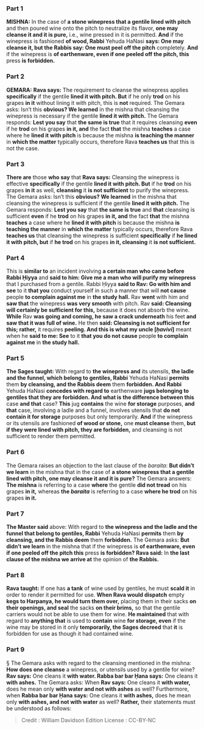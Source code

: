 
### Part 1
<strong>MISHNA:</strong> In the case of <b>a stone winepress that a gentile lined with pitch</b> and then poured wine onto the pitch to neutralize its flavor, <b>one may cleanse it and it is pure,</b> i.e., wine pressed in it is permitted. <b>And</b> if the winepress is fashioned <b>of wood, Rabbi</b> Yehuda HaNasi <b>says: One may cleanse it, but the Rabbis say: One must peel off the pitch</b> completely. <b>And</b> if the winepress is <b>of earthenware, even if one peeled off the pitch, this</b> press <b>is forbidden.</b>

### Part 2
<strong>GEMARA:</strong> <b>Rava says:</b> The requirement to cleanse the winepress applies <b>specifically</b> if the gentile <b>lined it with pitch. But</b> if he only <b>trod</b> on his grapes <b>in it</b> without lining it with pitch, this is <b>not</b> required. The Gemara asks: Isn’t this <b>obvious? We learned</b> in the mishna that cleansing the winepress is necessary if the gentile <b>lined it with pitch.</b> The Gemara responds: <b>Lest you say</b> that <b>the same is true</b> that it requires cleansing <b>even</b> if he <b>trod</b> on his grapes <b>in it, and</b> the fact <b>that</b> the mishna <b>teaches</b> a case where he <b>lined it with pitch</b> is because the mishna <b>is teaching the manner</b> in <b>which the matter</b> typically occurs, therefore Rava <b>teaches us</b> that this is not the case.

### Part 3
<b>There are</b> those <b>who say</b> that <b>Rava says:</b> Cleansing the winepress is effective <b>specifically</b> if the gentile <b>lined it with pitch. But</b> if he <b>trod</b> on his grapes <b>in it</b> as well, <b>cleansing</b> it <b>is not sufficient</b> to purify the winepress. The Gemara asks: Isn’t this <b>obvious? We learned</b> in the mishna that cleansing the winepress is sufficient if the gentile <b>lined it with pitch.</b> The Gemara responds: <b>Lest you say</b> that <b>the same is true</b> and <b>that</b> cleansing is sufficient <b>even</b> if he <b>trod</b> on his grapes <b>in it, and</b> the fact <b>that</b> the mishna <b>teaches</b> a case where he <b>lined it with pitch</b> is because the mishna <b>is teaching the manner</b> in <b>which the matter</b> typically occurs, therefore Rava <b>teaches us</b> that cleansing the winepress is sufficient <b>specifically</b> if <b>he lined it with pitch, but</b> if <b>he trod</b> on his grapes <b>in it, cleansing</b> it <b>is not sufficient.</b>

### Part 4
This is <b>similar to</b> an incident involving <b>a certain man who came before Rabbi Ḥiyya</b> and <b>said to him: Give me a man who will purify my winepress</b> that I purchased from a gentile. Rabbi Ḥiyya <b>said to Rav: Go with him and see</b> to it <b>that you</b> conduct yourself in such a manner that will <b>not cause</b> people <b>to complain against me</b> in <b>the study hall.</b> Rav <b>went</b> with him and <b>saw that</b> the winepress <b>was very smooth</b> with pitch. Rav <b>said: Cleansing will certainly be sufficient for this,</b> because it does not absorb the wine. <b>While</b> Rav <b>was going and coming, he saw a crack underneath</b> his feet <b>and saw that it was full of wine.</b> He then <b>said: Cleansing is not sufficient for this; rather,</b> it requires <b>peeling. And this is what my uncle [<i>ḥavivi</i>]</b> meant when he <b>said to me: See</b> to it <b>that you do not cause</b> people <b>to complain against me</b> in <b>the study hall.</b>

### Part 5
<b>The Sages taught:</b> With regard to <b>the winepress and</b> its utensils, <b>the ladle and the funnel, which belong to gentiles, Rabbi</b> Yehuda HaNasi <b>permits</b> them <b>by cleansing, and the Rabbis deem</b> them <b>forbidden. And Rabbi</b> Yehuda HaNasi <b>concedes with regard to</b> earthenware <b>jugs belonging to gentiles that they are forbidden. And what is the difference between this</b> case <b>and that</b> case? <b>This</b> jug <b>contains</b> the wine <b>for storage</b> purposes, <b>and that</b> case, involving a ladle and a funnel, involves utensils that <b>do not contain it for storage</b> purposes but only temporarily. <b>And</b> if the winepress or its utensils are fashioned <b>of wood or stone,</b> one <b>must cleanse</b> them, <b>but if they were lined with pitch, they are forbidden,</b> and cleansing is not sufficient to render them permitted.

### Part 6
The Gemara raises an objection to the last clause of the <i>baraita</i>: <b>But didn’t we learn</b> in the mishna that in the case of <b>a stone winepress that a gentile lined with pitch, one may cleanse it and it is pure?</b> The Gemara answers: <b>The mishna</b> is referring to a case <b>where</b> the gentile <b>did not tread</b> on his grapes <b>in it,</b> whereas <b>the <i>baraita</i></b> is referring to a case <b>where he trod</b> on his grapes <b>in it.</b>

### Part 7
<b>The Master said</b> above: With regard to <b>the winepress and the ladle and the funnel that belong to gentiles, Rabbi</b> Yehuda HaNasi <b>permits</b> them <b>by cleansing, and the Rabbis deem</b> them <b>forbidden.</b> The Gemara asks: <b>But didn’t we learn</b> in the mishna that if the winepress is <b>of earthenware, even if one peeled off the pitch this</b> press <b>is forbidden? Rava said:</b> In <b>the last clause of the mishna we arrive at</b> the opinion of <b>the Rabbis.</b>

### Part 8
<b>Rava taught:</b> If one has <b>a tank</b> of wine used by gentiles, he must <b>scald it</b> in order to render it permitted for use. <b>When Rava would dispatch</b> empty <b>kegs to Harpanya, he would turn them over,</b> placing them in their sacks <b>on their openings, and seal</b> the sacks <b>on their brims,</b> so that the gentile carriers would not be able to use them for wine. <b>He maintained</b> that with regard to <b>anything that</b> is used to <b>contain</b> wine <b>for storage, even</b> if the wine may be stored in it only <b>temporarily, the Sages decreed</b> that <b>it</b> is forbidden for use as though it had contained wine.

### Part 9
§ The Gemara asks with regard to the cleansing mentioned in the mishna: <b>How does one cleanse</b> a winepress, or utensils used by a gentile for wine? <b>Rav says:</b> One cleans it <b>with water. Rabba bar bar Ḥana says:</b> One cleans it <b>with ashes.</b> The Gemara asks: When <b>Rav says:</b> One cleans it <b>with water,</b> does he mean only <b>with water and not with ashes</b> as well? Furthermore, when <b>Rabba bar bar Ḥana says:</b> One cleans it <b>with ashes,</b> does he mean only <b>with ashes, and not with water</b> as well? <b>Rather,</b> their statements must be understood as follows:

>Credit : William Davidson Edition
>License : CC-BY-NC